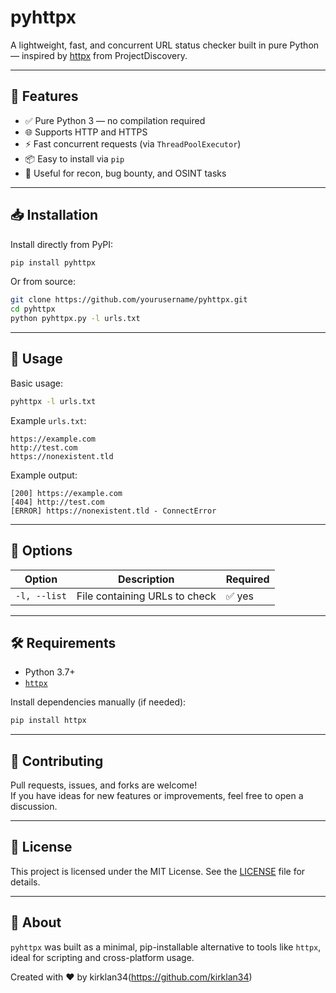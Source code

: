 
# pyhttpx

A lightweight, fast, and concurrent URL status checker built in pure Python — inspired by [httpx](https://github.com/projectdiscovery/httpx) from ProjectDiscovery.


---

## 🚀 Features

- ✅ Pure Python 3 — no compilation required
- 🌐 Supports HTTP and HTTPS
- ⚡ Fast concurrent requests (via `ThreadPoolExecutor`)
- 📦 Easy to install via `pip`
- 🧠 Useful for recon, bug bounty, and OSINT tasks

---

## 📥 Installation

Install directly from PyPI:

```bash
pip install pyhttpx
```

Or from source:

```bash
git clone https://github.com/yourusername/pyhttpx.git
cd pyhttpx
python pyhttpx.py -l urls.txt
```

---

## 🧪 Usage

Basic usage:

```bash
pyhttpx -l urls.txt
```

Example `urls.txt`:

```
https://example.com
http://test.com
https://nonexistent.tld
```

Example output:

```
[200] https://example.com
[404] http://test.com
[ERROR] https://nonexistent.tld - ConnectError
```

---

## 🔧 Options

| Option        | Description                      | Required |
|---------------|----------------------------------|----------|
| `-l, --list`  | File containing URLs to check    | ✅ yes   |

---

## 🛠️ Requirements

- Python 3.7+
- [`httpx`](https://www.python-httpx.org/)

Install dependencies manually (if needed):

```bash
pip install httpx
```

---

## 🤝 Contributing

Pull requests, issues, and forks are welcome!  
If you have ideas for new features or improvements, feel free to open a discussion.

---

## 📄 License

This project is licensed under the MIT License. See the [LICENSE](LICENSE) file for details.

---

## 💬 About

`pyhttpx` was built as a minimal, pip-installable alternative to tools like `httpx`, ideal for scripting and cross-platform usage.

Created with ❤️ by kirklan34(https://github.com/kirklan34)
